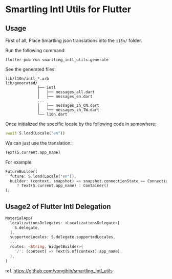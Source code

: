 # Smartling Intl Utils for Flutter


## Usage

First of all, Place Smartling json translations into the `i18n/` folder.

Run the following command:

```
flutter pub run smartling_intl_utils:generate
```

See the generated files:

```
lib/l10n/intl_*.arb
lib/generated/
              ├── intl
              │   ├── messages_all.dart
              │   ├── messages_en.dart
              ...
              │   ├── messages_zh_CN.dart
              │   └── messages_zh_TW.dart
              └── l10n.dart
```


Once initialized the specific locale by the following code in somewhere:

```dart
await S.load(Locale("en"))
```

We can just use the translation:

```dart
Text(S.current.app_name)
```

For example:

```dart
FutureBuilder(
  future: S.load(Locale("en")),
  builder: (context, snapshot) => snapshot.connectionState == ConnectionState.done
     ? Text(S.current.app_name) : Container()
);
````

## Usage2 of Flutter Intl Delegation

```dart
MaterialApp(
  localizationsDelegates: <LocalizationsDelegate>[
    S.delegate,
  ],
  supportedLocales: S.delegate.supportedLocales,
  ...
  routes: <String, WidgetBuilder>{
    '/': (context) => Text(S.of(context).app_name),
  },
)
```


ref. https://github.com/yongjhih/smartling_intl_utils
